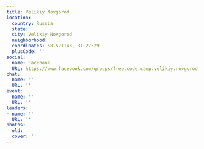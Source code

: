 ```yaml
---
title: Velikiy Novgorod
location:
  country: Russia
  state: 
  city: Velikiy Novgorod
  neighborhood: 
  coordinates: 58.521143, 31.27529
  plusCode: ''
social:
  name: Facebook
  URL: https://www.facebook.com/groups/free.code.camp.velikiy.novgorod
chat:
  name: ''
  URL: ''
event:
  name: ''
  URL: ''
leaders:
- name: ''
  URL: ''
photos:
  old: 
  cover: ''
---
```

